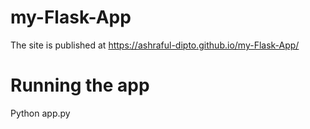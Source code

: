 # my-Flask-App
The site is published at https://ashraful-dipto.github.io/my-Flask-App/
# Running the app
Python app.py
